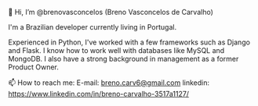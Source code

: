 👋 Hi, I’m @brenovasconcelos (Breno Vasconcelos de Carvalho)

I'm a Brazilian developer currently living in Portugal.

Experienced in Python, I've worked with a few frameworks such as Django and Flask. 
I know how to work well with databases like MySQL and MongoDB. 
I also have a strong background in management as a former Product Owner.

📫 How to reach me:
E-mail: breno.carv6@gmail.com
linkedin: https://www.linkedin.com/in/breno-carvalho-3517a1127/

